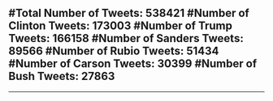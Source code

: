 #Total Number of Tweets: 538421 
#Number of Clinton Tweets: 173003
#Number of Trump Tweets: 166158
#Number of Sanders Tweets: 89566
#Number of Rubio Tweets: 51434
#Number of Carson Tweets: 30399
#Number of Bush Tweets: 27863
---
---
